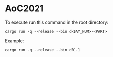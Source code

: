 # AoC2021

To execute run this command in the root directory:

```cargo run -q --release --bin d<DAY_NUM>-<PART>```

Example:


```cargo run -q --release --bin d01-1```
